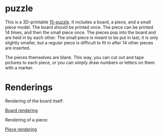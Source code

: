 # puzzle

This is a 3D-printable [15-puzzle](https://en.wikipedia.org/wiki/15_puzzle). It includes a board, a piece, and a small piece model. The board should be printed once. The piece can be printed 14 times, and then the small piece once. The pieces pop into the board and are held in by each other. The small piece is meant to be put in last; it is only slightly smaller, but a regular piece is difficult to fit in after 14 other pieces are inserted.

The pieces themselves are blank. This way, you can cut out and tape pictures to each piece, or you can simply draw numbers or letters on them with a marker.

# Renderings

Rendering of the board itself:

[Board rendering](rendering_board.png)

Rendering of a piece:

[Piece rendering](rendering_piece.png)
